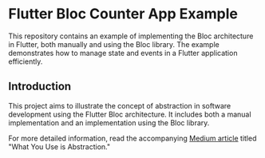 # Flutter Bloc Counter App Example

This repository contains an example of implementing the Bloc architecture in Flutter, both manually and using the Bloc library. The example demonstrates how to manage state and events in a Flutter application efficiently.

## Introduction

This project aims to illustrate the concept of abstraction in software development using the Flutter Bloc architecture. It includes both a manual implementation and an implementation using the Bloc library.

For more detailed information, read the accompanying [Medium article](https://medium.com/your-article-link) titled "What You Use is Abstraction."


